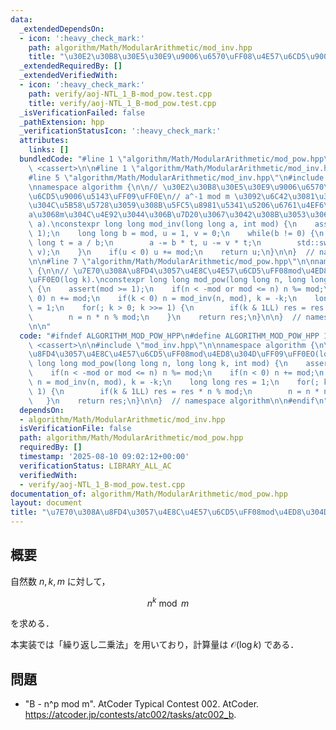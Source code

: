 ```yaml
---
data:
  _extendedDependsOn:
  - icon: ':heavy_check_mark:'
    path: algorithm/Math/ModularArithmetic/mod_inv.hpp
    title: "\u30E2\u30B8\u30E5\u30E9\u9006\u6570\uFF08\u4E57\u6CD5\u9006\u5143\uFF09"
  _extendedRequiredBy: []
  _extendedVerifiedWith:
  - icon: ':heavy_check_mark:'
    path: verify/aoj-NTL_1_B-mod_pow.test.cpp
    title: verify/aoj-NTL_1_B-mod_pow.test.cpp
  _isVerificationFailed: false
  _pathExtension: hpp
  _verificationStatusIcon: ':heavy_check_mark:'
  attributes:
    links: []
  bundledCode: "#line 1 \"algorithm/Math/ModularArithmetic/mod_pow.hpp\"\n\n\n\n#include\
    \ <cassert>\n\n#line 1 \"algorithm/Math/ModularArithmetic/mod_inv.hpp\"\n\n\n\n\
    #line 5 \"algorithm/Math/ModularArithmetic/mod_inv.hpp\"\n#include <utility>\n\
    \nnamespace algorithm {\n\n// \u30E2\u30B8\u30E5\u30E9\u9006\u6570\uFF08\u4E57\
    \u6CD5\u9006\u5143\uFF09\uFF0E\n// a^-1 mod m \u3092\u6C42\u3081\u308B\uFF0E\u89E3\
    \u304C\u5B58\u5728\u3059\u308B\u5FC5\u8981\u5341\u5206\u6761\u4EF6\u306F\uFF0C\
    a\u3068m\u304C\u4E92\u3044\u306B\u7D20\u3067\u3042\u308B\u3053\u3068\uFF0EO(log\
    \ a).\nconstexpr long long mod_inv(long long a, int mod) {\n    assert(mod >=\
    \ 1);\n    long long b = mod, u = 1, v = 0;\n    while(b != 0) {\n        long\
    \ long t = a / b;\n        a -= b * t, u -= v * t;\n        std::swap(a, b), std::swap(u,\
    \ v);\n    }\n    if(u < 0) u += mod;\n    return u;\n}\n\n}  // namespace algorithm\n\
    \n\n#line 7 \"algorithm/Math/ModularArithmetic/mod_pow.hpp\"\n\nnamespace algorithm\
    \ {\n\n// \u7E70\u308A\u8FD4\u3057\u4E8C\u4E57\u6CD5\uFF08mod\u4ED8\u304D\uFF09\
    \uFF0EO(log k).\nconstexpr long long mod_pow(long long n, long long k, int mod)\
    \ {\n    assert(mod >= 1);\n    if(n < -mod or mod <= n) n %= mod;\n    if(n <\
    \ 0) n += mod;\n    if(k < 0) n = mod_inv(n, mod), k = -k;\n    long long res\
    \ = 1;\n    for(; k > 0; k >>= 1) {\n        if(k & 1LL) res = res * n % mod;\n\
    \        n = n * n % mod;\n    }\n    return res;\n}\n\n}  // namespace algorithm\n\
    \n\n"
  code: "#ifndef ALGORITHM_MOD_POW_HPP\n#define ALGORITHM_MOD_POW_HPP 1\n\n#include\
    \ <cassert>\n\n#include \"mod_inv.hpp\"\n\nnamespace algorithm {\n\n// \u7E70\u308A\
    \u8FD4\u3057\u4E8C\u4E57\u6CD5\uFF08mod\u4ED8\u304D\uFF09\uFF0EO(log k).\nconstexpr\
    \ long long mod_pow(long long n, long long k, int mod) {\n    assert(mod >= 1);\n\
    \    if(n < -mod or mod <= n) n %= mod;\n    if(n < 0) n += mod;\n    if(k < 0)\
    \ n = mod_inv(n, mod), k = -k;\n    long long res = 1;\n    for(; k > 0; k >>=\
    \ 1) {\n        if(k & 1LL) res = res * n % mod;\n        n = n * n % mod;\n \
    \   }\n    return res;\n}\n\n}  // namespace algorithm\n\n#endif\n"
  dependsOn:
  - algorithm/Math/ModularArithmetic/mod_inv.hpp
  isVerificationFile: false
  path: algorithm/Math/ModularArithmetic/mod_pow.hpp
  requiredBy: []
  timestamp: '2025-08-10 09:02:12+00:00'
  verificationStatus: LIBRARY_ALL_AC
  verifiedWith:
  - verify/aoj-NTL_1_B-mod_pow.test.cpp
documentation_of: algorithm/Math/ModularArithmetic/mod_pow.hpp
layout: document
title: "\u7E70\u308A\u8FD4\u3057\u4E8C\u4E57\u6CD5\uFF08mod\u4ED8\u304D\uFF09"
---
```



## 概要

自然数 $n, k, m$ に対して，

$$
n^k \bmod m
$$

を求める．

本実装では「繰り返し二乗法」を用いており，計算量は $\mathcal{O}(\log k)$ である．


## 問題

- "B - n^p mod m". AtCoder Typical Contest 002. AtCoder. <https://atcoder.jp/contests/atc002/tasks/atc002_b>.
